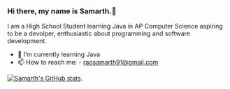 ### Hi there, my name is Samarth.👋
I am a High School Student learning Java in AP Computer Science aspiring to be a devolper, enthusiastic about programming and software development.

- 🌱 I’m currently learning Java
- 📫 How to reach me: - raosamarth91@gmail.com


[![Samarth's GitHub stats](https://github-readme-stats.vercel.app/api?username=SamarthRao91)](https://github.com/anuraghazra/github-readme-stats).
<!--
**SamarthRao91/SamarthRao91** is a ✨ _special_ ✨ repository because its `README.md` (this file) appears on your GitHub profile.


-->
